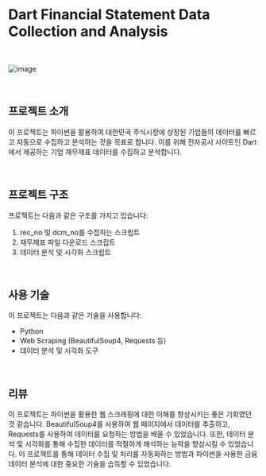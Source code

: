 # Dart Financial Statement Data Collection and Analysis
<br/>

![image](https://user-images.githubusercontent.com/57824945/135450250-95a74ec9-e814-4632-803c-54fb3b449632.png)

<br/>

## 프로젝트 소개

이 프로젝트는 파이썬을 활용하여 대한민국 주식시장에 상장된 기업들의 데이터를 빠르고 자동으로 수집하고 분석하는 것을 목표로 합니다. 이를 위해 전자공시 사이트인 Dart에서 제공하는 기업 재무제표 데이터를 수집하고 분석합니다.

<br/>

## 프로젝트 구조

프로젝트는 다음과 같은 구조를 가지고 있습니다:

1. rec_no 및 dcm_no를 수집하는 스크립트
2. 재무제표 파일 다운로드 스크립트
3. 데이터 분석 및 시각화 스크립트

<br/>

## 사용 기술

이 프로젝트는 다음과 같은 기술을 사용합니다:

- Python
- Web Scraping (BeautifulSoup4, Requests 등)
- 데이터 분석 및 시각화 도구

<br/>

## 리뷰

이 프로젝트는 파이썬을 활용한 웹 스크래핑에 대한 이해를 향상시키는 좋은 기회였던 것 같습니다.
BeautifulSoup4를 사용하여 웹 페이지에서 데이터를 추출하고, Requests를 사용하여 데이터를 요청하는 방법을 배울 수 있었습니다.
또한, 데이터 분석 및 시각화를 통해 수집한 데이터를 적절하게 해석하는 능력을 향상시킬 수 있었습니다. 이 프로젝트를 통해 데이터 수집 및 처리를 자동화하는 방법과 파이썬을 사용한 금융 데이터 분석에 대한 중요한 기술을 습득할 수 있었습니다.
